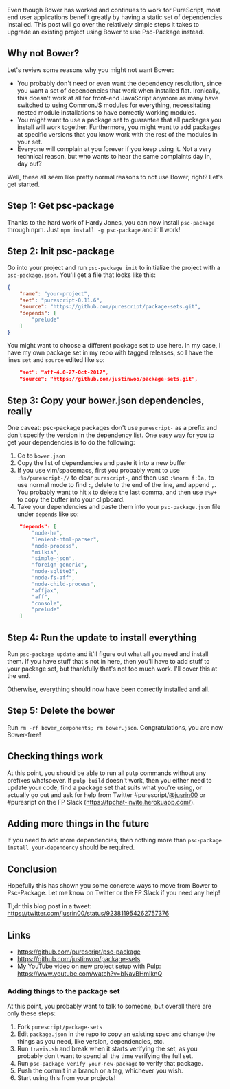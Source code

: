 Even though Bower has worked and continues to work for PureScript, most end user applications benefit greatly by having a static set of dependencies installed. This post will go over the relatively simple steps it takes to upgrade an existing project using Bower to use Psc-Package instead.

## Why not Bower?

Let's review some reasons why you might not want Bower:

* You probably don't need or even want the dependency resolution, since you want a set of dependencies that work when installed flat. Ironically, this doesn't work at all for front-end JavaScript anymore as many have switched to using CommonJS modules for everything, necessitating nested module installations to have correctly working modules.
* You might want to use a package set to guarantee that all packages you install will work together. Furthermore, you might want to add packages at specific versions that you know work with the rest of the modules in your set.
* Everyone will complain at you forever if you keep using it. Not a very technical reason, but who wants to hear the same complaints day in, day out?

Well, these all seem like pretty normal reasons to not use Bower, right? Let's get started.

## Step 1: Get psc-package

Thanks to the hard work of Hardy Jones, you can now install `psc-package` through npm. Just `npm install -g psc-package` and it'll work!

## Step 2: Init psc-package

Go into your project and run `psc-package init` to initialize the project with a `psc-package.json`. You'll get a file that looks like this:

```json
{
    "name": "your-project",
    "set": "purescript-0.11.6",
    "source": "https://github.com/purescript/package-sets.git",
    "depends": [
        "prelude"
    ]
}
```

You might want to choose a different package set to use here. In my case, I have my own package set in my repo with tagged releases, so I have the lines `set` and `source` edited like so:

```json
    "set": "aff-4.0-27-Oct-2017",
    "source": "https://github.com/justinwoo/package-sets.git",
```

## Step 3: Copy your bower.json dependencies, really

One caveat: psc-package packages don't use `purescript-` as a prefix and don't specify the version in the dependency list. One easy way for you to get your dependencies is to do the following:

1. Go to `bower.json`
2. Copy the list of dependencies and paste it into a new buffer
3. If you use vim/spacemacs, first you probably want to use `:%s/purescript-//` to clear `purescript-`, and then use `:%norm f:Da,` to use normal mode to find `:`, delete to the end of the line, and append `,`. You probably want to hit `x` to delete the last comma, and then use `:%y+` to copy the buffer into your clipboard.
4. Take your dependencies and paste them into your `psc-package.json` file under `depends` like so:

```json
    "depends": [
        "node-he",
        "lenient-html-parser",
        "node-process",
        "milkis",
        "simple-json",
        "foreign-generic",
        "node-sqlite3",
        "node-fs-aff",
        "node-child-process",
        "affjax",
        "aff",
        "console",
        "prelude"
    ]
```

## Step 4: Run the update to install everything

Run `psc-package update` and it'll figure out what all you need and install them. If you have stuff that's not in here, then you'll have to add stuff to your package set, but thankfully that's not too much work. I'll cover this at the end.

Otherwise, everything should now have been correctly installed and all.

## Step 5: Delete the bower

Run `rm -rf bower_components; rm bower.json`. Congratulations, you are now Bower-free!

## Checking things work

At this point, you should be able to run all `pulp` commands without any prefixes whatsoever. If `pulp build` doesn't work, then you either need to update your code, find a package set that suits what you're using, or actually go out and ask for help from Twitter #purescript/[@jusrin00](https://twitter.com/jusrin00) or #puresript on the FP Slack (https://fpchat-invite.herokuapp.com/).

## Adding more things in the future

If you need to add more dependencies, then nothing more than `psc-package install your-dependency` should be required.

## Conclusion

Hopefully this has shown you some concrete ways to move from Bower to Psc-Package. Let me know on Twitter or the FP Slack if you need any help!

Tl;dr this blog post in a tweet: https://twitter.com/jusrin00/status/923811954262757376

## Links

* https://github.com/purescript/psc-package
* https://github.com/justinwoo/package-sets
* My YouTube video on new project setup with Pulp: https://www.youtube.com/watch?v=bNavBHmIknQ

### Adding things to the package set

At this point, you probably want to talk to someone, but overall there are only these steps:

1. Fork `purescript/package-sets`
2. Edit `package.json` in the repo to copy an existing spec and change the things as you need, like version, dependencies, etc.
3. Run `travis.sh` and break when it starts verifying the set, as you probably don't want to spend all the time verifying the full set.
4. Run `psc-package verify your-new-package` to verify that package.
5. Push the commit in a branch or a tag, whichever you wish.
6. Start using this from your projects!